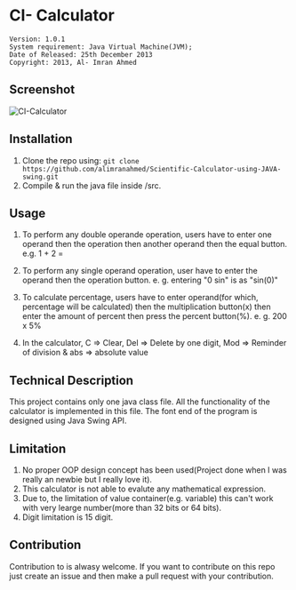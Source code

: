 # CI- Calculator

    Version: 1.0.1
    System requirement: Java Virtual Machine(JVM);
    Date of Released: 25th December 2013
    Copyright: 2013, Al- Imran Ahmed

## Screenshot
![CI-Calculator](https://raw.githubusercontent.com/alimranahmed/Scientific-Calculator-using-JAVA-swing/master/assets/screenshot_1_2.png)

## Installation 
1. Clone the repo using: `git clone https://github.com/alimranahmed/Scientific-Calculator-using-JAVA-swing.git`
2. Compile & run the java file inside /src.

## Usage
1. To perform any double operande operation, users have to enter one operand then the operation then another operand then the equal button.
	e.g. 1 + 2 =

2. To perform any single operand operation, user have to enter the operand then the operation button.
	e. g. entering  "0 sin"  is as "sin(0)"

3. To calculate percentage, users have to enter operand(for which, percentage will be calculated) then the multiplication button(x) then enter the amount of percent then press the percent button(%).
	e. g. 200 x 5%

4. In the calculator, C => Clear, Del => Delete by one digit, Mod => Reminder of division & abs => absolute value

## Technical Description
This project contains only one java class file. All the functionality of the calculator is implemented in this file. The font end of the program is designed using Java Swing API.

## Limitation

1. No proper OOP design concept has been used(Project done when I was really an newbie but I really love it).
2. This calculator is not able to evalute any mathematical expression.
3. Due to, the limitation of value container(e.g. variable) this can't work with very learge number(more than 32 bits or 64 bits).
4. Digit limitation is 15 digit.

## Contribution
Contribution to is alwasy welcome. If you want to contribute on this repo just create an issue and then make a pull request with your contribution.
